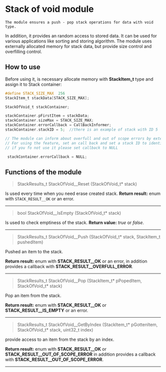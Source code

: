 # Stack of void module #

	The module ensures a push - pop stack operations for data with void type.
In addition, it provides an random access to stored data. It can be used for various 
applications like sorting and storing algorithm. 
	The module uses externally allocated memory for stack data, 
but provide size control and overfilling control.

## How to use ##

 Before using it, is necessary allocate memory with  **StackItem_t** type and assign it to Stack container:
 
 
```C
#define STACK_SIZE_MAX  256
StackItem_t stackData[STACK_SIZE_MAX];

StackOfVoid_t stackContainer;

stackContainer.pFirstItem = stackData;
stackContainer.sizeMax = STACK_SIZE_MAX;
stackContainer.errorCallback = CallBackInformer;
stackContainer.stackID = 5;  //there is an example of stack with ID 5

// The module can inform about overfull and out of scope errors by external callback function
// For using the feature, set an call back and set a stack ID to identify callback calling.
// if you fo not use it please set callback to NULL

 stackContainer.errorCallback = NULL;
``` 

## Functions of the module ##

> StackResults_t StackOfVoid__Reset (StackOfVoid_t* stack)

Is used every time when you need erase created stack.
**Return result:** enum with `STACK_RESULT__OK` or an error.

---

> bool StackOfVoid__IsEmpty (StackOfVoid_t* stack)

Is used to check emptiness of the stack. 
**Return value:** _true_ or _false_.

---

> StackResults_t StackOfVoid__Push (StackOfVoid_t* stack, StackItem_t pushedItem)

Pushed an item to the stack.

**Return result:** enum with **STACK_RESULT__OK** or an error, in addition provides a callback with **STACK_RESULT__OVERFULL_ERROR**.

---

> StackResults_t StackOfVoid__Pop (StackItem_t* pPopedItem, StackOfVoid_t* stack)

Pop an item from the stack.

**Return result:** enum with **STACK_RESULT__OK** or **STACK_RESULT__IS_EMPTY** or an error.

---

>StackResults_t StackOfVoid__GetByIndex (StackItem_t* pGottenItem, StackOfVoid_t* stack, uint32_t index)

provide access to an item from the stack by an index.

**Return result:** enum with **STACK_RESULT__OK** or **STACK_RESULT__OUT_OF_SCOPE_ERROR** in addition provides a callback with **STACK_RESULT__OUT_OF_SCOPE_ERROR**.

---